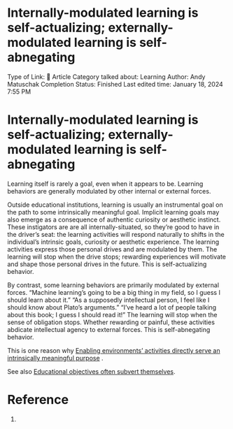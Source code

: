# Internally-modulated learning is self-actualizing; externally-modulated learning is self-abnegating

Type of Link: 📝 Article
Category talked about: Learning
Author: Andy Matuschak
Completion Status: Finished
Last edited time: January 18, 2024 7:55 PM

# **Internally-modulated learning is self-actualizing; externally-modulated learning is self-abnegating**

Learning itself is rarely a goal, even when it appears to be. Learning behaviors are generally modulated by other internal or external forces.

Outside educational institutions, learning is usually an instrumental goal on the path to some intrinsically meaningful goal. Implicit learning goals may also emerge as a consequence of authentic curiosity or aesthetic instinct. These instigators are are all internally-situated, so they’re good to have in the driver’s seat: the learning activities will respond naturally to shifts in the individual’s intrinsic goals, curiosity or aesthetic experience. The learning activities express those personal drives and are modulated by them. The learning will stop when the drive stops; rewarding experiences will motivate and shape those personal drives in the future. This is self-actualizing behavior.

By contrast, some learning behaviors are primarily modulated by external forces. “Machine learning’s going to be a big thing in my field, so I guess I should learn about it.” “As a supposedly intellectual person, I feel like I should know about Plato’s arguments.” “I’ve heard a lot of people talking about this book; I guess I should read it!” The learning will stop when the sense of obligation stops. Whether rewarding or painful, these activities abdicate intellectual agency to external forces. This is self-abnegating behavior.

This is one reason why [Enabling environments’ activities directly serve an intrinsically meaningful purpose](Enabling%20environments’%20activities%20directly%20serve%20an%20intrinsically%20meaningful%20purpose.md) .

See also [Educational objectives often subvert themselves](Educational%20objectives%20often%20subvert%20themselves.md).

# Reference

1.